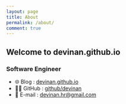 ```yaml
---
layout: page
title: About
permalink: /about/
comment: true
---
```


## Welcome to devinan.github.io

### Software Engineer
- 🌐 Blog : [devinan.github.io](https://devinan.github.io)
- 👩‍💻 GitHub : [github/devinan](https://github.com/devinan)
- 💌 E-mail : [devinan.hr@gmail.com](mailto:devinan.hr@gmail.com)
